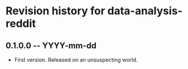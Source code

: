# Revision history for data-analysis-reddit

## 0.1.0.0 -- YYYY-mm-dd

* First version. Released on an unsuspecting world.
